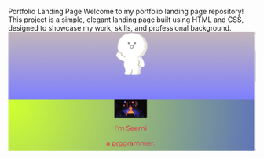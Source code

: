 Portfolio Landing Page
Welcome to my portfolio landing page repository! This project is a simple, elegant landing page built using HTML and CSS, designed to showcase my work, skills, and professional background.
![Profile Image](https://github.com/Seemikumari/Beginner-Portfolio-HTML-CSS/blob/main/images/HTMLCSS%20Portfolio.png)
